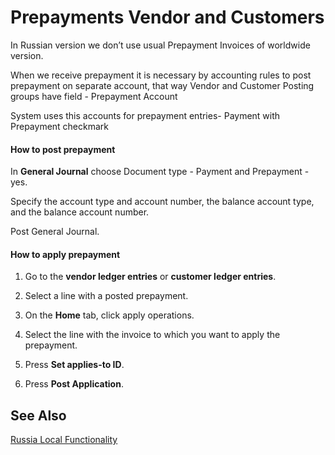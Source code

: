 # Prepayments Vendor and Customers

In Russian version we don’t use usual Prepayment Invoices of worldwide version.

When we receive prepayment it is necessary by accounting rules to post prepayment on separate account, that way Vendor and Customer Posting groups have field - Prepayment Account

System uses this accounts for prepayment entries- Payment with Prepayment checkmark



#### **How to post prepayment**

In **General Journal** choose Document type - Payment and Prepayment - yes.

Specify the account type and account number, the balance account type, and the balance account number.

Post General Journal.



#### How to apply prepayment

1. Go to the **vendor ledger entries** or **customer ledger entries**.

2. Select a line with a posted prepayment.
3. On the **Home** tab, click apply operations.
4. Select the line with the invoice to which you want to apply the prepayment.
5. Press **Set applies-to ID**.
6. Press **Post Application**.

## See Also

[Russia Local Functionality](russia-local-functionality.md)  
